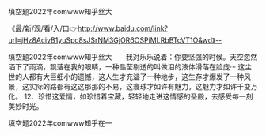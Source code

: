 填空题2022年comwww知乎丝大

《最/新/观/看/入/口👉http://www.baidu.com/link?url=jHz8AcivB1yuSpc8sJSrNM3GjOR6OSPiMLRbBTcVT1O&wd》--

填空题2022年comwww知乎丝大　　我对乐乐说着：你要坚强的时候。天空忽然洒下了雨滴，飘落在我的眼睛，一种晶莹剔透的叫做泪的液体滑落在脸庞···
这尘世的人都有大巨细小的遗憾，这人生才充溢了一种地步，这生存才爆发了一种风景，这实际的路都有这这那那的不易，这寰球才如许有魅力，这魅力才如许千变万化。
	12、珍惜这爱情，如珍惜着宝藏，轻轻地走进这情感的圣殿，去感受每一刻美妙时光。





填空题2022年comwww知乎在一
